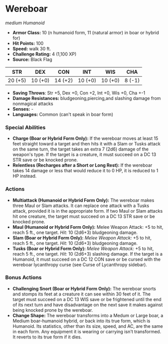 # Wereboar

*medium* *Humanoid*

- **Armor Class:** 10 (n humanoid form, 11 (natural armor) in boar or hybrid for)
- **Hit Points:** 100 
- **Speed:** walk 30 ft.
- **Challenge Rating:** 4 (1,100 XP)
- **Source:** Black Flag

| STR | DEX | CON | INT | WIS | CHA |
| --- | --- | --- | --- | --- | --- |
| 20 (+5) | 10 (+0) | 14 (+2) | 10 (+0) | 10 (+0) | 8 (-1) |

- **Saving Throws**: Str +5, Dex +0, Con +2, Int +0, Wis +0, Cha +-1
- **Damage Resistances:** bludgeoning,piercing,and slashing damage from nonmagical attacks
- **Senses:** -
- **Languages:** Common (can't speak in boar form)

### Special Abilities

- **Charge (Boar or Hybrid Form Only):** If the wereboar moves at least 15 feet straight toward a target and then hits it with a Slam or Tusks attack on the same turn, the target takes an extra 7 (2d6) damage of the weapon's type. If the target is a creature, it must succeed on a DC 13 STR save or be knocked prone.
- **Relentless (Recharges after a Short or Long Rest):** If the wereboar takes 14 damage or less that would reduce it to 0 HP, it is reduced to 1 HP instead.

### Actions

- **Multiattack (Humanoid or Hybrid Form Only):** The wereboar makes three Maul or Slam attacks. It can replace one attack with a Tusks attack, provided it is in the appropriate form. If two Maul or Slam attacks hit one creature, the target must succeed on a DC 13 STR save or be knocked prone.
- **Maul (Humanoid or Hybrid Form Only):** Melee Weapon Attack: +5 to hit, reach 5 ft., one target. _Hit:_ 10 (2d6+3) bludgeoning damage.
- **Slam (Boar or Hybrid Form Only):** _Melee Weapon Attack:_ +5 to hit, reach 5 ft., one target. _Hit:_ 10 (2d6+3) bludgeoning damage.
- **Tusks (Boar or Hybrid Form Only):** _Melee Weapon Attack:_ +5 to hit, reach 5 ft., one target. _Hit:_ 10 (2d6+3) slashing damage. If the target is a Humanoid, it must succeed on a DC 12 CON save or be cursed with the wereboar lycanthropy curse (see Curse of Lycanthropy sidebar).

### Bonus Actions

- **Challenging Snort (Boar or Hybrid Form Only):** The wereboar snorts and stomps its feet at a creature it can see within 30 feet of it. The target must succeed on a DC 13 WIS save or be frightened until the end of its next turn and have disadvantage on the next save it makes against being knocked prone by the wereboar.
- **Change Shape:** The wereboar transforms into a Medum or Large boar, a Medium boar-humanoid hybrid, or back into its true form, which is Humanoid. Its statistics, other than its size, speed, and AC, are the same in each form. Any equipment it is wearing or carrying isn't transformed. It reverts to its true form if it dies.
